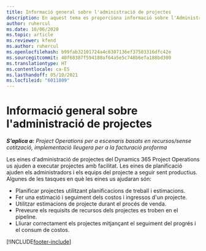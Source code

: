 ```yaml
---
title: Informació general sobre l'administració de projectes
description: En aquest tema es proporciona informació sobre l'Administració de projectes al Dynamics 365 Project Operations.
author: ruhercul
ms.date: 10/06/2020
ms.topic: article
ms.reviewer: kfend
ms.author: ruhercul
ms.openlocfilehash: b99fab32101724a4c6307136ef37503316dfc42e
ms.sourcegitcommit: 40f68387f594180af64a5e5c748b6efa188bd300
ms.translationtype: HT
ms.contentlocale: ca-ES
ms.lasthandoff: 05/10/2021
ms.locfileid: "6011809"
---
```

# <a name="project-management-overview"></a>Informació general sobre l'administració de projectes

_**S'aplica a:** Project Operations per a escenaris basats en recursos/sense cotització, implementació lleugera per a la facturació proforma_

Les eines d'administració de projectes del Dynamics 365 Project Operations us ajuden a executar projectes amb facilitat. Les eines de planificació ajuden els administradors i els equips del projecte a seguir sent productius. Algunes de les tasques en què les eines us ajudaran són:

- Planificar projectes utilitzant planificacions de treball i estimacions.
- Fer una estimació i seguiment dels costos i ingressos d'un projecte.
- Utilitzar estimacions de projecte durant el procés de venda.
- Preveure els requisits de recursos dels projectes es troben en el pipeline.
- Lliurar correctament els projectes mitjançant el seguiment del progrés i el consum de costos.


[!INCLUDE[footer-include](../includes/footer-banner.md)]